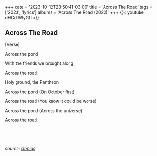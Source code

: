 +++
date = '2023-10-12T23:50:41-03:00'
title = 'Across The Road'
tags = ['2023',  'lyrics']
albums = 'Across The Road (2023)'
+++
{{< youtube dHCdtWlyGfI >}}

## Across The Road

[Verse]

Across the pond

With the friends we brought along

Across the road

Holy ground, the Pantheon

Across the pond (On October first)

Across the road (You know it could be worse)

Across the pond (Across the universe)

Across the road

&nbsp;

&nbsp;

_source: [Genius](https://genius.com/artists/First-of-october)_
